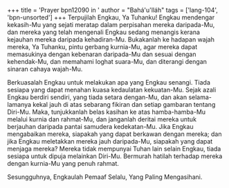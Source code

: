 +++
title = 'Prayer bpn12090 in '
author = "Bahá'u'lláh"
tags = ['lang-104', 'bpn-unsorted']
+++
Terpujilah Engkau, Ya Tuhanku! Engkau mendengar kekasih-Mu yang sejati meratap dalam perpisahan mereka daripada-Mu, dan mereka yang telah mengenali Engkau sedang menangis kerana kejauhan mereka daripada kehadiran-Mu. Bukakanlah ke hadapan wajah mereka, Ya Tuhanku, pintu gerbang kurnia-Mu, agar mereka dapat memasukinya dengan kebenaran daripada-Mu dan sesuai dengan kehendak-Mu, dan memahami loghat suara-Mu, dan diterangi dengan sinaran cahaya wajah-Mu.

Berkuasalah Engkau untuk melakukan apa yang Engkau senangi. Tiada sesiapa yang dapat menahan kuasa kedaulatan kekuatan-Mu. Sejak azali Engkau berdiri sendiri, yang tiada setara dengan-Mu, dan akan selama-lamanya kekal jauh di atas sebarang fikiran dan setiap gambaran tentang Diri-Mu. Maka, tunjukkanlah belas kasihan ke atas hamba-hamba-Mu melalui kurnia dan rahmat-Mu, dan janganlah deritai mereka untuk berjauhan daripada pantai samudera kedekatan-Mu. Jika Engkau mengabaikan mereka, siapakah yang dapat berkawan dengan mereka; dan jika Engkau meletakkan mereka jauh daripada-Mu, siapakah yang dapat menjaga mereka? Mereka tidak mempunyai Tuhan lain selain Engkau, tiada sesiapa untuk dipuja melainkan Diri-Mu. Bermurah hatilah terhadap mereka dengan kurnia-Mu yang penuh rahmat.

Sesungguhnya, Engkaulah Pemaaf Selalu, Yang Paling Mengasihani.

